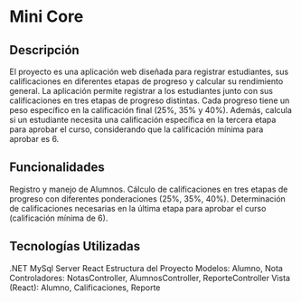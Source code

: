 # Mini Core 
## Descripción
El proyecto es una aplicación web diseñada para registrar estudiantes, sus calificaciones en diferentes etapas de progreso y calcular su rendimiento general. 
La aplicación permite registrar a los estudiantes junto con sus calificaciones en tres etapas de progreso distintas. Cada progreso tiene un peso específico en la calificación 
final (25%, 35% y 40%). Además, calcula si un estudiante necesita una calificación específica en la tercera etapa para aprobar el curso, considerando que la calificación mínima para aprobar es 6.

## Funcionalidades
Registro y manejo de Alumnos.
Cálculo de calificaciones en tres etapas de progreso con diferentes ponderaciones (25%, 35%, 40%).
Determinación de calificaciones necesarias en la última etapa para aprobar el curso (calificación mínima de 6).

## Tecnologías Utilizadas
.NET
MySql Server
React
Estructura del Proyecto
Modelos: Alumno, Nota
Controladores: NotasController, AlumnosController, ReporteController
Vista (React): Alumno, Calificaciones, Reporte 


